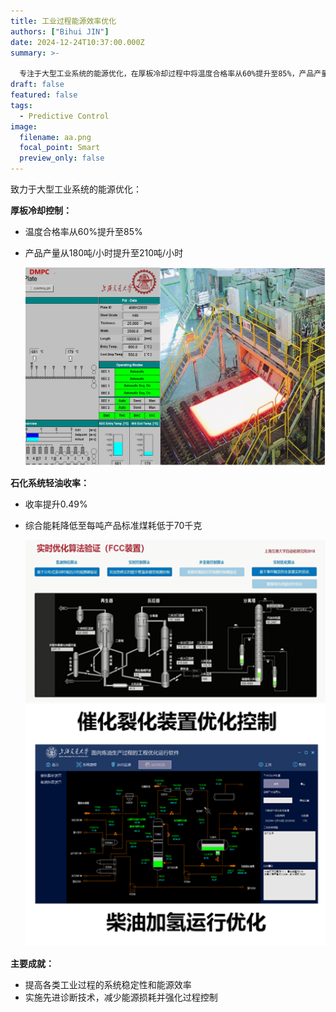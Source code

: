 ```yaml
---
title: 工业过程能源效率优化
authors: ["Bihui JIN"]
date: 2024-12-24T10:37:00.000Z
summary: >-
  
  专注于大型工业系统的能源优化，在厚板冷却过程中将温度合格率从60%提升至85%，产品产量从180吨/小时提升至210吨/小时。在石化系统中提高轻油收率0.49%，将综合能耗降低至每吨产品标准煤耗低于70千克。改进系统稳定性、能源效率，并优化诊断系统以减少能源损耗和优化过程控制。
draft: false
featured: false
tags:
  - Predictive Control
image:
  filename: aa.png
  focal_point: Smart
  preview_only: false
---
```

致力于大型工业系统的能源优化：

**厚板冷却控制：**

* 温度合格率从60%提升至85%
* 产品产量从180吨/小时提升至210吨/小时

  ![](20180719_083157_125.png)

**石化系统轻油收率：**

* 收率提升0.49%
* 综合能耗降低至每吨产品标准煤耗低于70千克

  ![](bb.png)

**主要成就：**

* 提高各类工业过程的系统稳定性和能源效率
* 实施先进诊断技术，减少能源损耗并强化过程控制
